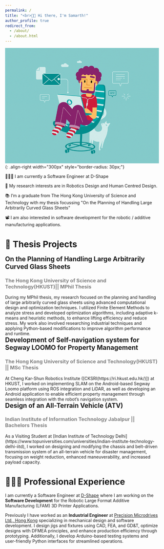 ```yaml
---
permalink: /
title: "<br>👋🏼 Hi there, I'm Samarth!"
author_profile: true
redirect_from: 
  - /about/
  - /about.html
---
```


![some illustration](/images/cool_guy.gif){: .align-right width="300px" style="border-radius: 30px;"}


👨🏻‍💻 I am currently a Software Engineer at D-Shape 


🔬 My research interests are in Robotics Design and Human Centred Design. 


📚 I’m a graduate from The Hong Kong University of Science and Technology with my thesis focussing "On the Planning of Handling Large Arbitrarily Curved Glass Sheets"  

📽️ I am also interested in software development for the robotic / additive manufacturing applications. 


<h1>📜 Thesis Projects</h1>

<h2 style="margin: 0; border: none;">On the Planning of Handling Large Arbitrarily Curved Glass Sheets</h2>
<h3 style="color: grey;">The Hong Kong University of Science and Technology(HKUST)|| MPhil Thesis</h3>
During my MPhil thesis, my research focused on the planning and handling of large arbitrarily curved glass sheets using advanced computational design and optimization techniques. I utilized Finite Element Methods to analyze stress and developed optimization algorithms, including adaptive k-means and heuristic methods, to enhance lifting efficiency and reduce stress. My work also involved researching industrial techniques and applying Python-based modifications to improve algorithm performance and runtime.



<h2 style="margin: 0; border: none;">Development of Self-navigation system for Segway LOOMO for Property Management</h2>
<h3 style="color: grey;">The Hong Kong University of Science and Technology(HKUST) || MSc Thesis</h3>
At Cheng Kar-Shun Robotics Institute ([CKSRI(https://ri.hkust.edu.hk/)]) at HKUST, I worked on implementing SLAM on the Android-based Segway Loomo platform using ROS integration and LiDAR, as well as developing an Android application to enable efficient property management through seamless integration with the robot’s navigation system. 



<h2 style="margin: 0; border: none;">Design of an All-Terrain Vehicle (ATV)</h2>
<h3 style="color: grey;">Indian Institute of Information Technology Jabalpur || Bachelors Thesis</h3>
As a Visiting Student at [Indian Institute of Technology Delhi](https://www.topuniversities.com/universities/indian-institute-technology-delhi-iitd), I worked on designing and modifying the chassis and belt-driven transmission system of an all-terrain vehicle for disaster management, focusing on weight reduction, enhanced maneuverability, and increased payload capacity.




<h1>👨🏻‍🔬 Professional Experience</h1>

I am currently a Software Engineer at [D-Shape](https://d-shape.com) where I am working on the **Software Development** for the Robotic Large Format Additive Manufacturing (LFAM) 3D Printer Applications.

Previously I have worked as an **Industrial Engineer** at [Precision Microdrives Ltd., Hong Kong](https://www.precisionmicrodrives.com/) specializing in mechanical design and software development. I design jigs and fixtures using CAD, FEA, and GD&T, optimize designs with DFMEA principles, and enhance production efficiency through prototyping. Additionally, I develop Arduino-based testing systems and user-friendly Python interfaces for streamlined operations.


